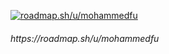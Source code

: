 <a href="https://roadmap.sh"><img src="https://roadmap.sh/card/wide/6762cb028fe51199daf3fe8e?variant=dark" alt="roadmap.sh/u/mohammedfu"/></a>

<h6>https://roadmap.sh/u/mohammedfu</h6>

<!---
Mohammed-Hafeez-99/Mohammed-Hafeez-99 is a ✨ special ✨ repository because its `README.md` (this file) appears on your GitHub profile.
You can click the Preview link to take a look at your changes.
--->

